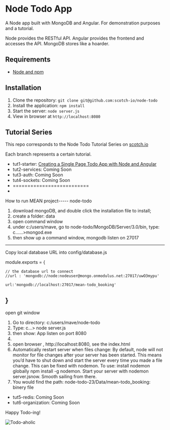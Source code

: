 # Node Todo App

A Node app built with MongoDB and Angular. For demonstration purposes and a tutorial.

Node provides the RESTful API. Angular provides the frontend and accesses the API. MongoDB stores like a hoarder.

## Requirements

- [Node and npm](http://nodejs.org)

## Installation

1. Clone the repository: `git clone git@github.com:scotch-io/node-todo`
2. Install the application: `npm install`
3. Start the server: `node server.js`
4. View in browser at `http://localhost:8080`

## Tutorial Series

This repo corresponds to the Node Todo Tutorial Series on [scotch.io](http://scotch.io)

Each branch represents a certain tutorial.
- tut1-starter: [Creating a Single Page Todo App with Node and Angular](http://scotch.io/tutorials/javascript/creating-a-single-page-todo-app-with-node-and-angular)
- tut2-services: Coming Soon
- tut3-auth: Coming Soon
- tut4-sockets: Coming Soon
- ==========================
- 
How to run MEAN project-----   node-todo

1.	download mongoDB, and double click the installation file to install;
2.	create a folder: data
3.	open command window
4.	under c:/users/mave,  go to node-todo/MongoDB/Server/3.0/bin, type: c……>mongod.exe
5.	then show up a command window, mongodb listen on 27017

-----------------------------------------------------------------------------------------
  Copy local database URL into config/database.js 

module.exports = {

	// the database url to connect
	//url : 'mongodb://node:nodeuser@mongo.onmodulus.net:27017/uwO3mypu'

	url:'mongodb://localhost:27017/mean-todo_booking'

	
}
--------------------------------

open git window
1.	Go to directory: c:/users/mave/node-todo
2.	Type: c…> node server.js
3.	then show: App listen on port 8080
4.	
4.	open browser , http://localhost:8080, see the index.html
5.	Automatically restart server when files change: By default, node will not monitor for file changes after your server has been started. This means you’d have to shut down and start the server every time you made a file change. This can be fixed with nodemon. To use: install nodemon globally npm install -g nodemon. Start your server with nodemon server.jsnow. Smooth sailing from there.
6.	You would find the path:  node-todo-23/Data/mean-todo_booking: binery file

- tut5-redis: Coming Soon
- tut6-organization: Coming Soon

Happy Todo-ing!

![Todo-aholic](http://i.imgur.com/ikyqgrn.png)
